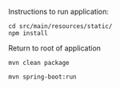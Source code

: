 Instructions to run application:
```
cd src/main/resources/static/
npm install
```
Return to root of application  

`mvn clean package`

`mvn spring-boot:run`
